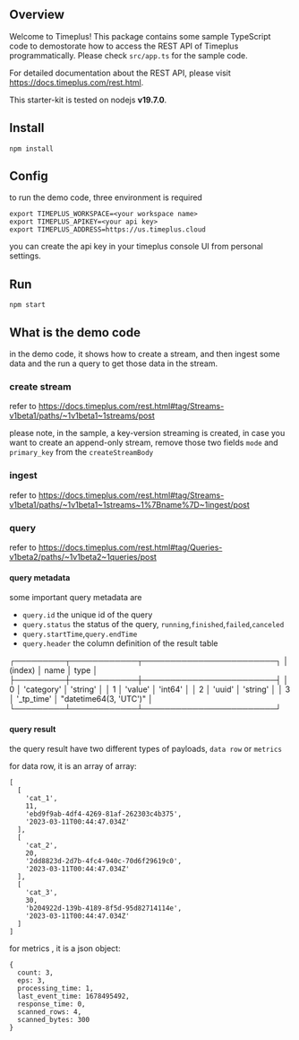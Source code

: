 ## Overview

Welcome to Timeplus! This package contains some sample TypeScript code to demostorate how to access the REST API of Timeplus programmatically. Please check `src/app.ts` for the sample code.

For detailed documentation about the REST API, please visit https://docs.timeplus.com/rest.html.

This starter-kit is tested on nodejs **v19.7.0**.

## Install

```
npm install
```

## Config

to run the demo code, three environment is required

```
export TIMEPLUS_WORKSPACE=<your workspace name>
export TIMEPLUS_APIKEY=<your api key>
export TIMEPLUS_ADDRESS=https://us.timeplus.cloud
```

you can create the api key in your timeplus console UI from personal settings.

## Run

```
npm start
```

## What is the demo code

in the demo code, it shows how to create a stream, and then ingest some data and the run a query to get those data in the stream.

### create stream

refer to https://docs.timeplus.com/rest.html#tag/Streams-v1beta1/paths/~1v1beta1~1streams/post

please note, in the sample, a key-version streaming is created, in case you want to create an append-only stream, remove those two fields `mode` and `primary_key` from the `createStreamBody`

### ingest

refer to https://docs.timeplus.com/rest.html#tag/Streams-v1beta1/paths/~1v1beta1~1streams~1%7Bname%7D~1ingest/post

### query

refer to https://docs.timeplus.com/rest.html#tag/Queries-v1beta2/paths/~1v1beta2~1queries/post

#### query metadata

some important query metadata are

- `query.id` the unique id of the query
- `query.status` the status of the query, `running`,`finished`,`failed`,`canceled`
- `query.startTime`,`query.endTime`
- `query.header` the column definition of the result table

┌─────────┬────────────┬────────────────────────┐
│ (index) │ name │ type │
├─────────┼────────────┼────────────────────────┤
│ 0 │ 'category' │ 'string' │
│ 1 │ 'value' │ 'int64' │
│ 2 │ 'uuid' │ 'string' │
│ 3 │ '\_tp_time' │ "datetime64(3, 'UTC')" │
└─────────┴────────────┴────────────────────────┘

#### query result

the query result have two different types of payloads, `data row` or `metrics`

for data row, it is an array of array:

```
[
  [
    'cat_1',
    11,
    'ebd9f9ab-4df4-4269-81af-262303c4b375',
    '2023-03-11T00:44:47.034Z'
  ],
  [
    'cat_2',
    20,
    '2dd8823d-2d7b-4fc4-940c-70d6f29619c0',
    '2023-03-11T00:44:47.034Z'
  ],
  [
    'cat_3',
    30,
    'b204922d-139b-4189-8f5d-95d82714114e',
    '2023-03-11T00:44:47.034Z'
  ]
]
```

for metrics , it is a json object:

```
{
  count: 3,
  eps: 3,
  processing_time: 1,
  last_event_time: 1678495492,
  response_time: 0,
  scanned_rows: 4,
  scanned_bytes: 300
}
```
